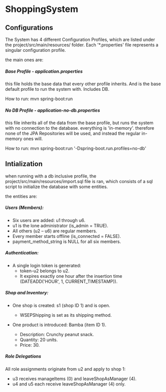 # ShoppingSystem

## Configurations

The System has 4 different Configuration Profiles, which are listed 
under the project/src/main/resources/ folder.
Each '*.properties' file represents a singular configuration profile.

the main ones are: 

##### Base Profile - application.properties

this file holds the base data that every other profile inherits.
And is the base default profile to run the system with.
Includes DB.

How to run: mvn spring-boot:run

##### No DB Profile - application-no-db.properties

this file inherits all of the data from the base profile, but runs
the system with no connection to the database. everything is 'in-memory'.
therefore none of the JPA Repositories will be used, and instead the regular
in-memory ones will.

How to run: mvn spring-boot:run '-Dspring-boot.run.profiles=no-db'

## Intialization

when running with a db inclusive profile, the project/src/main/resources/import.sql 
file is ran, which consists of a sql script to initialize the database with some entities.

the entities are:

##### Users (Members):

* Six users are added: u1 through u6.
* u1 is the lone administrator (is_admin = TRUE).
* All others (u2 – u6) are regular members.
* Every member starts offline (is_connected = FALSE).
* payment_method_string is NULL for all six members.

##### Authentication:

* A single login token is generated:
    * token-u2 belongs to u2.
    * It expires exactly one hour after the insertion time (DATEADD('HOUR', 1, CURRENT_TIMESTAMP)).

##### Shop and Inventory:
* One shop is created: s1 (shop ID 1) and is open.
    * WSEPShipping is set as its shipping method.

* One product is introduced: Bamba (item ID 1).
    * Description: Crunchy peanut snack.
    * Quantity: 20 units.
    * Price: 30.


##### Role Delegations

All role assignments originate from u2 and apply to shop 1:

* u3 receives manageItems (0) and leaveShopAsManager (4).
* u4 and u5 each receive leaveShopAsManager (4) only.
